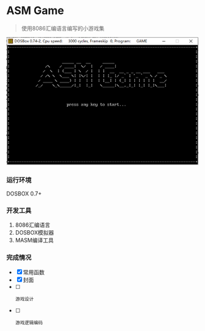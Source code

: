 # ASM Game
> 使用8086汇编语言编写的小游戏集

![ASM Game](/display.png)
### 运行环境
DOSBOX 0.7+

### 开发工具
1. 8086汇编语言
2. DOSBOX模拟器
3. MASM编译工具

### 完成情况
- [x]    常用函数
- [x]    封面
- [ ]     游戏设计
- [ ]     游戏逻辑编码
